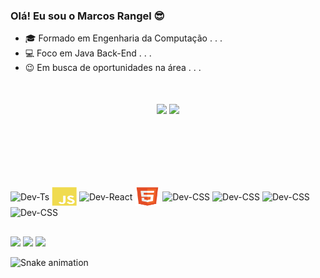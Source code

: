 ### Olá! Eu sou o Marcos Rangel 😎
- 🎓 Formado em Engenharia da Computação . . .
- 💻 Foco em Java Back-End . . .
- 😉 Em busca de oportunidades na área . . .
<br/><br/><br/>
 


<div  align="center" style="margin-bottom:100px">
<img width=55% align="center"  src="https://github-readme-streak-stats.herokuapp.com?user=MARCOWSR1984&theme=radical&mode=weekly" />
<img width=40% align="center" src="https://github-readme-stats-two-blue-28.vercel.app/api/top-langs/?username=MARCOWSR1984&show_icons=true&theme=radical&layout=compact" />
 </div>


  <div style="display: inline_block"><br>
  <img align="center" alt="Dev-Ts" height="30" width="40" 
            <img src="https://cdn.jsdelivr.net/gh/devicons/devicon/icons/java/java-original.svg">
          
  <img align="center" alt="Dev-Js" height="30" width="40" src="https://raw.githubusercontent.com/devicons/devicon/master/icons/javascript/javascript-plain.svg">
  <img align="center" alt="Dev-React" height="30" width="40" <img src="https://cdn.jsdelivr.net/gh/devicons/devicon/icons/php/php-original.svg">
  <img align="center" alt="Dev-HTML" height="30" width="40" src="https://raw.githubusercontent.com/devicons/devicon/master/icons/html5/html5-original.svg">
  <img align="center" alt="Dev-CSS" height="30" width="40" 
            <img src="https://cdn.jsdelivr.net/gh/devicons/devicon/icons/typescript/typescript-original.svg">
  <img align="center" alt="Dev-CSS" height="30" width="40" 
            <img src="https://cdn.jsdelivr.net/gh/devicons/devicon/icons/nodejs/nodejs-original.svg" >
  <img align="center" alt="Dev-CSS" height="30" width="40" 
            <img src="https://cdn.jsdelivr.net/gh/devicons/devicon/icons/angularjs/angularjs-original.svg" >
  <img align="center" alt="Dev-CSS" height="30" width="40" 
            <img src="https://cdn.jsdelivr.net/gh/devicons/devicon@latest/icons/gradle/gradle-original.svg" />
           
</div>

##

  <div>
  <a href="https://www.instagram.com/marcoswsrangel/" target="_blank"><img src="https://img.shields.io/badge/-Instagram-%23E4405F?style=for-the-badge&logo=instagram&logoColor=white"target="_blank"></a>
  <a href = "mailto: marcoswsrangel84@gmail.com"><img src="https://img.shields.io/badge/-Gmail-%23333?style=for-the-badge&logo=gmail&logoColor=white"target="_blank"></a>
  <a href="https://www.linkedin.com/in/marcoswsrangel/" target="_blank"><img src="https://img.shields.io/badge/-LinkedIn-%230077B5?style=for-the-badge&logo=linkedin&Color=white"target="_blank"></a>

  ![Snake animation](https://github.com/MARCOWSR1984/MARCOWSR1984/blob/output/github-contribution-grid-snake.svg)

</div>
